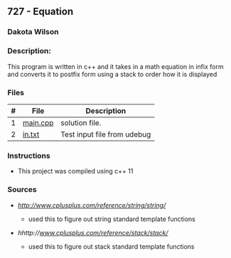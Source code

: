 ## 727 - Equation
### Dakota Wilson 
### Description:

This program is written in c++ and it takes in a math equation in infix form and converts it to postfix form using a stack to order how it is displayed 

### Files

|   #   | File                       | Description                                                |
| :---: | -------------------------- | ---------------------------------------------------------- |
|   1   | [main.cpp](./main.cpp)     | solution file.                                             |
|   2   | [in.txt](./in.txt)         | Test input file from udebug                                |

### Instructions

- This project was compiled using c++ 11

### Sources

- *http://www.cplusplus.com/reference/string/string/*
    - used this to figure out string standard template functions

- *hhttp://www.cplusplus.com/reference/stack/stack/*
    - used this to figure out stack standard template functions